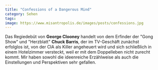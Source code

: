 ```yaml
---
title: "Confessions of a Dangerous Mind"
category: Sehen
tags: 
image: https://www.misantropolis.de/images/posts/confessions.jpg
---
```


Das Regiedebüt von **George Clooney** handelt von dem Erfinder der "Gong Show" und "Herzblatt" **Chuck Barris**, der im TV-Geschäft zunächst erfolglos ist, von der CIA als Killer angeheuert wird und sich schließlich in einem Hotelzimmer versteckt, weil er mit dem Doppelleben nicht zurecht kommt. Mir haben sowohl die ideenreiche Erzählweise als auch die Einstellungen und Perspektiven sehr gefallen.